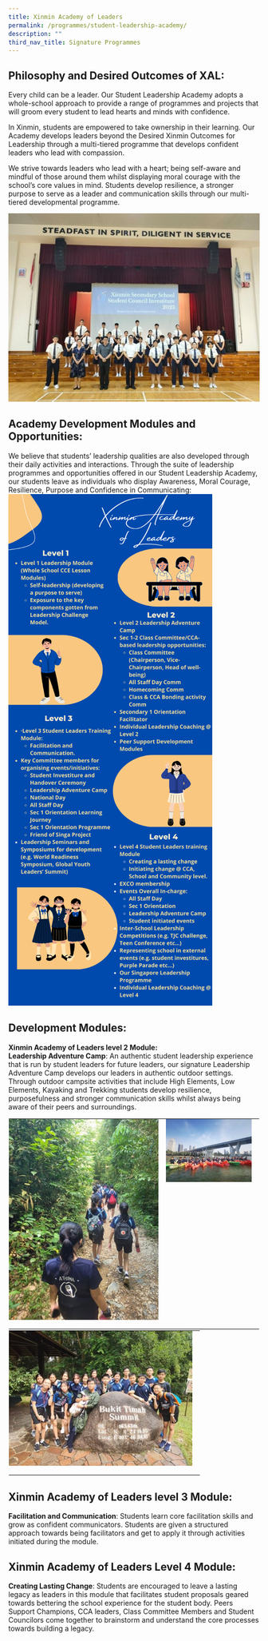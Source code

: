 ```yaml
---
title: Xinmin Academy of Leaders
permalink: /programmes/student-leadership-academy/
description: ""
third_nav_title: Signature Programmes
---
```

Philosophy and Desired Outcomes of XAL:
-------


Every child can be a leader. Our Student Leadership Academy adopts a whole-school approach to provide a range of programmes and projects that will groom every student to lead hearts and minds with confidence.

In Xinmin, students are empowered to take ownership in their learning. Our Academy develops leaders beyond the Desired Xinmin Outcomes for Leadership through a multi-tiered programme that develops confident leaders who lead with compassion. 

We strive towards leaders who lead with a heart; being self-aware and mindful of those around them whilst displaying moral courage with the school’s core values in mind. Students develop resilience, a stronger purpose to serve as a leader and communication skills through our multi-tiered developmental programme.

![](/images/Xinmin%20Academy%20of%20Leaders/x_a_l_1.jpg)

Academy Development Modules and Opportunities:
-------
We believe that students’ leadership qualities are also developed through their daily activities and interactions. Through the suite of leadership programmes and opportunities offered in our Student Leadership Academy, our students leave as individuals who display Awareness, Moral Courage, Resilience, Purpose and Confidence in Communicating:
![](/images/Xinmin%20Academy%20of%20Leaders/x_a_l_2.png)

Development Modules:
-------
**Xinmin Academy of Leaders level 2 Module:**<br>
**Leadership Adventure Camp**: An authentic student leadership experience that is run by student leaders for future leaders, our signature Leadership Adventure Camp develops our leaders in authentic outdoor settings. Through outdoor campsite activities that include High Elements, Low Elements, Kayaking and Trekking students develop resilience, purposefulness and stronger communication skills whilst always being aware of their peers and surroundings.

<table style="margin: auto;
    outline: 0px;
    padding: 0px;
    border-collapse: collapse;
    clear: both;
    border: 1px solid transparent;
    table-layout: fixed;" class="ive_eobj_center ives_tab_kosong">
  <tbody style="margin: 0px; outline: 0px; padding: 0px">
    <tr style="margin: 0px; outline: 0px; padding: 0px">
      <td style="margin: 0px;
          outline: 0px;
          padding: 0px 15px 15px 0px;
          vertical-align: top;">
        <img style="width=" class="ive_eobj_center" alt="Math_1.jpg" src="/images/Xinmin Academy of Leaders/x_a_l_3a.jpg">
      </td>
      <td style="margin: 0px;
          outline: 0px;
          padding: 0px 15px 15px 0px;
          vertical-align: top;">
      <img style="width=" class="ive_eobj_center" alt="Math_2.jpg" width="100%" src="/images/Xinmin Academy of Leaders/x_a_l_3b.jpg">
      </td>
    </tr>
  </tbody>
</table>

<table class="ive_eobj_center ives_tab_kosong" style="margin: auto;
    outline: 0px;
    padding: 0px;
    border-collapse: collapse;
    clear: both;
    border: 1px solid transparent;
    table-layout: fixed;">
  <tbody style="margin: 0px; outline: 0px; padding: 0px">
    <tr style="margin: 0px; outline: 0px; padding: 0px">
      <td style="margin: 0px;
          outline: 0px;
          padding: 0px 15px 15px 0px;
          vertical-align: top;">
        <img src="/images/Xinmin Academy of Leaders/x_a_l_3c.jpg" alt="Math_1.jpg" class="ive_eobj_center" style="width=">
      </td>
    </tr>
  </tbody>
</table>

Xinmin Academy of Leaders level 3 Module:
-------
**Facilitation and Communication**: Students learn core facilitation skills and grow as confident communicators. Students are given a structured approach towards being facilitators and get to apply it through activities initiated during the module.

Xinmin Academy of Leaders Level 4 Module:
-------
**Creating Lasting Change**: Students are encouraged to leave a lasting legacy as leaders in this module that facilitates student proposals geared towards bettering the school experience for the student body. Peers Support Champions, CCA leaders, Class Committee Members and Student Councilors come together to brainstorm and understand the core processes towards building a legacy.